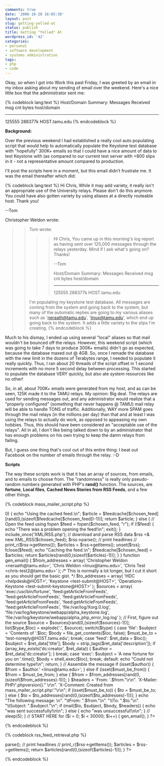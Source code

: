 ```yaml
---
comments: true
date: '2006-10-20 16:05:30'
layout: post
slug: getting-yelled-at
status: publish
title: Getting "Yelled" At
wordpress_id: '42'
categories:
- personal
- software development
- systems administration
tags:
- php
- code
---
```


Okay, so when I got into Work this past Friday, I was greeted by an email in my inbox asking about my sending of email over the weekend. Here's a nice little box that the administrator sent me:

{% codeblock lang:text %}
Host/Domain Summary: Messages Received
 msg cnt   bytes   host/domain
 -------- -------  -----------
 125555   288377k  HOST.tamu.edu
{% endcodeblock %}

<!--more-->
<b>Background:</b>

Over the previous weekend I had established a really cool auto populating script that would help to automatically populate the Keystone test database with "hopefully" 300K+ emails so that I could have a nice amount of data to test Keystone with (as compared to our current test server with <800 slips in it - not a representative amount compared to production.

I'll post the scripts here in a moment, but this email didn't frustrate me. It was the email thereafter which did:

{% codeblock lang:text %}
Hi Chris,
	While it may add variety, it really isn't an appropriate use of the
University relays.  Please don't do this anymore.  You could have also
gotten variety by using aliases at a directly routeable host.  Thank you!

--Tom

Christopher Weldon wrote:
> > Tom wrote:
>> >> Hi Chris,
>> >>     You came up in this morning's log report as having sent over 125,000
>> >> messages through the relays yesterday.  Mind if I ask what's going on?
>> >> Thanks!
>> >>
>> >> --Tom
>> >>
>> >>
>> >> Host/Domain Summary: Messages Received
>> >>  msg cnt   bytes   host/domain
>> >>  -------- -------  -----------
>> >>  125555   288377k  HOST.tamu.edu
>> >>
> > 
> > I'm populating my keystone test database. All messages are coming from
> > the system and going back to the system, but many of the automatic
> > replies are going to my various aliases such as 'neraath@tamu.edu',
> > 'linux@tamu.edu', which end up going back to the system. It adds a
> > little variety to the slips I'm creating.
{% endcodeblock %}

Much to his dismay, I ended up using several "local" aliases so that mail wouldn't be bounced off the relays. However, this weekend script (which was going to take 7 days to produce 300K+ emails) didn't go as expected, because the database maxed out @ 4GB. So, once I remade the database with the new limit in the dozens of Terabytes range, I needed to populate it really quickly. Thus, I ran about 20 threads of the script offset in 1 second increments with no more 5 second delay between processing. This started to populate the database VERY quickly, but also ate system resources like no other!

So, in all, about 700K+ emails were generated from my host, and as can be seen, 125K made it to the TAMU relays. My opinion: Big deal. The relays are used for sending messages out, and any administrator would realize that a "properly configured" (something that never happens @ TAMU) mail relay will be able to handle TONS of traffic. Additionally, WAY more SPAM goes through the mail relays (in the millions per day) than that and at least I was using the relays to actually do work, as opposed to appeasing my own hobbies. Thus, this should have been considered an "acceptable use of the relays". All in all, I don't like being talked down to by an administrator that has enough problems on his own trying to keep the damn relays from failing.

But, I guess one thing that's cool out of this entire thing: I beat out Facebook on the number of emails through the relay. :-D

<b>Scripts</b>

The way these scripts work is that it has an array of sources, from emails, and to emails to choose from. The "randomness" is really only pseudo-random numbers generated with PHP's <b>rand()</b> function. The sources, are <b>fortune</b>, <b>Local files</b>, <b>Cached News Stories from RSS Feeds</b>, and a few other things. 

{% codeblock mass_mailer_script.php %}
<?php
#----------------------------------------------------
# mass_mailer_script.php
# 
# Created by: Christopher Weldon
#
# Purpose: To use a variety of different "from" addresses
# and mass-mail Keystone to populate it's database in a quick manner.
#
#-------------------------------------------------------

ini_set('error_reporting', 2047);
ini_set('display_errors', 1);

$feedcache = array();

function getArticleFromFeeds() {
    global $feedcache;

    // Listing of Feeds I'd like to retrieve from
    $feeds = array(
                'http://planet.gentoo.org/rss20.xml',
                'http://slashdot.org/index.rss',
                'http://slashdot.org/apple.rss',
                'http://slashdot.org/linux.rss',
                'http://slashdot.org/science.rss',
                'http://slashdot.org/developers.rss',
                'http://slashdot.org/askslashdot.rss',
                'http://www.phparchitect.com/discuss/rdf.php?mode=m&l=1&basic=1',
                'http://hades.phparch.com/hermes/feednews/index.php',
                'http://www.nytimes.com/services/xml/rss/nyt/Business.xml',
                'http://www.nytimes.com/services/xml/rss/nyt/Arts.xml',
                'http://www.nytimes.com/services/xml/rss/nyt/Science.xml',
                'http://www.nytimes.com/services/xml/rss/nyt/Technology.xml',
                'http://www.nytimes.com/services/xml/rss/nyt/WeekinReview.xml',
                'http://rss.news.yahoo.com/rss/topstories'
    );

    // Figure out which one we want to use
    $chosen_feed = $feeds[rand(0,(sizeof($feeds)-1))];
    echo "Chosen feed is: ".$chosen_feed."\n";

    if (array_key_exists($chosen_feed, $feedcache) && sizeof($feedcache) > 0) {
        echo "Using the cached feed.\n";
        $article = $feedcache[$chosen_feed][rand(0,(sizeof($feedcache[$chosen_feed])-1))];
        return $article;
    } else {
        // Open the feed using fopen
        $feed = fopen($chosen_feed, "r");
        if (!$feed) {
            echo "There was a problem opening the feed!\n";
            exit();
        }

        include_once('XML/RSS.php');
        // download and parse RSS data
        $rss =& new XML_RSS($chosen_feed);
        $rss->parse();

        // print headlines
        // print_r($rss->getItems());
        $articles = $rss->getItems();
        unset($rss);
        fclose($feed);
        echo "Caching the feed.\n";
        $feedcache[$chosen_feed] = $articles;
        return $articles[rand(0,(sizeof($articles)-1))];
    }
}

function gen_email() {
    $from_addresses = array(
                        'Christopher Weldon &lt;neraath@tamu.edu&gt;',
                        'Chris Weldon &lt;linux@tamu.edu&gt;',
                        'Chris Test &lt;chris-test2@tamu.edu&gt;'
    ); /* This is normally a lot longer, but I cut it short as you should get the basic gist. */

    $to_addresses = array(
                        'HDC &lt;helpdesk@HOST&gt;',
                        'Keystone &lt;test-submit@HOST&gt;',
                        'Operations-Keystone &lt;test-submit-keystone@HOST&gt;'
    );

    $sources = array(
        'exec:/usr/bin/fortune',
        'feed:getArticleFromFeeds',
        'feed:getArticleFromFeeds',
        'feed:getArticleFromFeeds',
        'feed:getArticleFromFeeds',
        'feed:getArticleFromFeeds',
        'feed:getArticleFromFeeds',
        'file:/var/log/Xorg.0.log',
        'file:/var/log/keystone/webapp/alpha_keystone.log',
        'file:/var/log/keystone/webapp/alpha_php_error_log.log'
    );

    // First, figure out the source
    $source = $sources[rand(0,(sizeof($sources)-1))];
    list($type,$loc) = explode(':', $source);

    switch($type) {
        case 'file':
            $subject = 'Contents of '.$loc;
            $body = file_get_contents($loc, false);
            $must_be_to = 'test-noreply@HOST.tamu.edu';
            break;
        case 'feed':
            $ret_data = $loc();
            $subject = $ret_data['title'];
            $body = strip_tags($ret_data['description']);
            if (array_key_exists('dc:creator', $ret_data)) {
                $author = $ret_data['dc:creator'];
            }
            break;
        case 'exec':
            $subject = 'A new fortune for you on '.time();
            $body = shell_exec($loc);
            break;
        default:
            echo "Could not determine type!\n";
        return;
    }

    // Assemble the message
    if (isset($author)) {
        $from = $author.' &lt;linux@tamu.edu&gt;';
    } else if (isset($must_be_from)) {
        $from = $must_be_from;
    } else {
        $from = $from_addresses[rand(0,(sizeof($from_addresses)-1))];
    }

    $headers =      'From: '.$from."\r\n".
                    'X-Mailer: PHP/'.phpversion()." \r\n".
                    'X-Comment: Created from mass_mailer_script.php'."\r\n";

    if (isset($must_be_to)) {
        $to = $must_be_to;
    } else {
        $to = $to_addresses[rand(0,(sizeof($to_addresses)-1))];
    }

    echo "The following message: \n".
            "\tFrom: ".$from."\n".
            "\tTo: ".$to."\n".
            "\tSubject: ".$subject."\n";

    if (mail($to, $subject, $body, $headers)) {
        echo "was sent successfully!\n\n";
    } else {
        echo "was unsuccessful!\n\n";
    }

//      sleep(5);
}

// START HERE
for ($i = 0; $i < 30000; $i++) {
    gen_email();
}

?>
{% endcodeblock %}

{% codeblock rss_feed_retrieval.php %}
<?php
function get_article_from_feeds() {
    // Listing of Feeds I'd like to retrieve from
    $feeds = array(
                    'http://planet.gentoo.org/rss20.xml',
                    'http://slashdot.org/index.rss',
                    'http://slashdot.org/apple.rss',
                    'http://slashdot.org/linux.rss',
                    'http://slashdot.org/science.rss',
                    'http://slashdot.org/developers.rss',
                    'http://slashdot.org/askslashdot.rss',
                    'http://www.phparchitect.com/discuss/rdf.php?mode=m&l=1&basic=1',
                    'http://hades.phparch.com/hermes/feednews/index.php',
                    'http://www.nytimes.com/services/xml/rss/nyt/Business.xml',
                    'http://www.nytimes.com/services/xml/rss/nyt/Arts.xml',
                    'http://www.nytimes.com/services/xml/rss/nyt/Science.xml',
                    'http://www.nytimes.com/services/xml/rss/nyt/Technology.xml',
                    'http://www.nytimes.com/services/xml/rss/nyt/WeekinReview.xml',
                    'http://rss.news.yahoo.com/rss/topstories'
            );

    // Figure out which one we want to use
    $chosen_feed = $feeds[rand(0,(sizeof($feeds)-1))];
    echo "Chosen feed is: ".$chosen_feed."\n";

    // Open the feed using fopen
    $feed = fopen($chosen_feed, "r");
    if (!$feed) {
            echo "There was a problem opening the feed!\n";
            exit();
    }

    include('XML/RSS.php');
    // download and parse RSS data
    $rss =& new XML_RSS($chosen_feed);
    $rss->parse();

    // print headlines
    // print_r($rss->getItems());
    $articles = $rss->getItems();
    return $articles[rand(0,(sizeof($articles)-1))];
}
?>
{% endcodeblock %}
